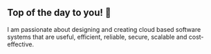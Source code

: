 ## Top of the day to you! 👋

I am passionate about designing and creating cloud based software systems that are useful, efficient, reliable, secure, scalable and cost-effective.

